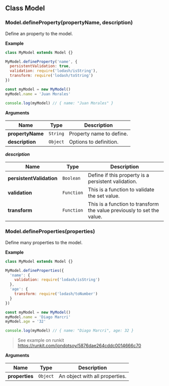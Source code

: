 ## Class Model

### Model.defineProperty(propertyName, description)
Define an property to the model.

**Example**

```javascript
class MyModel extends Model {}

MyModel.defineProperty('name', {
  persistentValidation: true,
  validation: require('lodash/isString'),
  transform: require('lodash/toString')
})

const myModel = new MyModel()
myModel.name = 'Juan Morales'

console.log(myModel) // { name: "Juan Morales" }
```

**Arguments**

| Name             | Type     | Description              |
| ---------------- | -------- | ------------------------ |
| **propertyName** | `String` | Property name to define. |
| **description**  | `Object` | Options to definition.   |

***description***

| Name             | Type     | Description                                                                      |
| ---------------- | -------- | -------------------------------------------------------------------------------- |
| **persistentValidation** | `Boolean`  | Define if this property is a persistent validation.                    |
| **validation**           | `Function` | This is a function to validate the set value.                          |
| **transform**            | `Function` | This is a function to transform the value previously to set the value. |


### Model.defineProperties(properties)
Define many properties to the model.

**Example**

```javascript
class MyModel extends Model {}

MyModel.defineProperties({
  'name': {
    validation: require('lodash/isString')
  },
  'age': {
    transform: require('lodash/toNumber')
  }
})

const myModel = new MyModel()
myModel.name = 'Diago Marcri'
myModel.age = '32'

console.log(myModel) // { name: "Diago Marcri", age: 32 }
```

> See example on runkit https://runkit.com/jondotsoy/5876dae264cddc0014666c70

**Arguments**

| Name            | Type     | Description                    |
| --------------- | -------- | ------------------------------ |
| **properties**  | `Object` | An object with all properties. |
